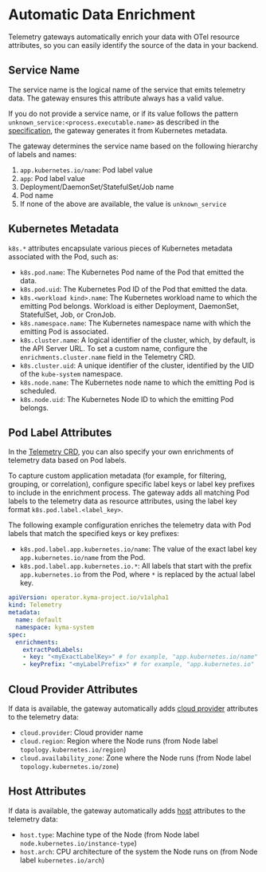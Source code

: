 # Automatic Data Enrichment

Telemetry gateways automatically enrich your data with OTel resource attributes, so you can easily identify the source of the data in your backend.

## Service Name

The service name is the logical name of the service that emits telemetry data. The gateway ensures this attribute always has a valid value.

If you do not provide a service name, or if its value follows the pattern `unknown_service:<process.executable.name>` as described in the [specification](https://opentelemetry.io/docs/specs/semconv/resource/#service), the gateway generates it from Kubernetes metadata.

The gateway determines the service name based on the following hierarchy of labels and names:

1. `app.kubernetes.io/name`: Pod label value
2. `app`: Pod label value
3. Deployment/DaemonSet/StatefulSet/Job name
4. Pod name
5. If none of the above are available, the value is `unknown_service`

## Kubernetes Metadata

`k8s.*` attributes encapsulate various pieces of Kubernetes metadata associated with the Pod, such as:

- `k8s.pod.name`: The Kubernetes Pod name of the Pod that emitted the data.
- `k8s.pod.uid`: The Kubernetes Pod ID of the Pod that emitted the data.
- `k8s.<workload kind>.name`: The Kubernetes workload name to which the emitting Pod belongs. Workload is either Deployment, DaemonSet, StatefulSet, Job, or CronJob.
- `k8s.namespace.name`: The Kubernetes namespace name with which the emitting Pod is associated.
- `k8s.cluster.name`: A logical identifier of the cluster, which, by default, is the API Server URL. To set a custom name, configure the `enrichments.cluster.name` field in the Telemetry CRD.
- `k8s.cluster.uid`: A unique identifier of the cluster, identified by the UID of the `kube-system` namespace.
- `k8s.node.name`: The Kubernetes node name to which the emitting Pod is scheduled.
- `k8s.node.uid`: The Kubernetes Node ID to which the emitting Pod belongs.

## Pod Label Attributes

In the [Telemetry CRD](https://kyma-project.io/#/telemetry-manager/user/resources/01-telemetry), you can also specify your own enrichments of telemetry data based on Pod labels.

To capture custom application metadata (for example, for filtering, grouping, or correlation), configure specific label keys or label key prefixes to include in the enrichment process. The gateway adds all matching Pod labels to the telemetry data as resource attributes, using the label key format `k8s.pod.label.<label_key>`.

The following example configuration enriches the telemetry data with Pod labels that match the specified keys or key prefixes:

- `k8s.pod.label.app.kubernetes.io/name`: The value of the exact label key `app.kubernetes.io/name` from the Pod.
- `k8s.pod.label.app.kubernetes.io.*`: All labels that start with the prefix `app.kubernetes.io` from the Pod, where `*` is replaced by the actual label key.

```yaml
apiVersion: operator.kyma-project.io/v1alpha1
kind: Telemetry
metadata:
  name: default
  namespace: kyma-system
spec:
  enrichments:
    extractPodLabels:
    - key: "<myExactLabelKey>" # for example, "app.kubernetes.io/name"
    - keyPrefix: "<myLabelPrefix>" # for example, "app.kubernetes.io"
```

## Cloud Provider Attributes

If data is available, the gateway automatically adds [cloud provider](https://opentelemetry.io/docs/specs/semconv/resource/cloud/) attributes to the telemetry data:

- `cloud.provider`: Cloud provider name
- `cloud.region`: Region where the Node runs (from Node label `topology.kubernetes.io/region`)
- `cloud.availability_zone`: Zone where the Node runs (from Node label `topology.kubernetes.io/zone`)

## Host Attributes

If data is available, the gateway automatically adds [host](https://opentelemetry.io/docs/specs/semconv/resource/host/) attributes to the telemetry data:

- `host.type`: Machine type of the Node (from Node label `node.kubernetes.io/instance-type`)
- `host.arch`: CPU architecture of the system the Node runs on (from Node label `kubernetes.io/arch`)